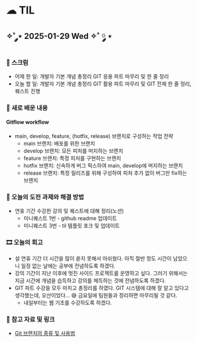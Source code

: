 # ☁︎ TIL

## ✧˚ ༘⋆ 2025-01-29 Wed ✧˚ ༘ ⋆

### 💬 스크럼
- 어제 한 일: 개발자 기본 개념 총정리 GIT 응용 파트 마무리 및 한 줄 정리
- 오늘 할 일: 개발자 기본 개념 총정리 GIT 활용 파트 마무리 및 GIT 전체 한 줄 정리, 퀘스트 진행

### 🖤 새로 배운 내용
#### Gitflow workflow
- main, develop, feature, (hotfix, release) 브랜치로 구성하는 작업 전략
    - main 브랜치: 배포를 위한 브랜치
    - develop 브랜치: 모든 피처를 머지하는 브랜치
    - feature 브랜치: 특정 피처를 구현하는 브랜치
    - hotfix 브랜치: 신속하게 버그 픽스하여 main, develop에 머지하는 브랜치
    - release 브랜치: 특정 릴리즈를 위해 구성하여 피처 추가 없이 버그만 fix하는 브랜치

### 🏁 오늘의 도전 과제와 해결 방법
- 연휴 기간 수강한 강의 및 퀘스트에 대해 정리(노션)
    - 미니퀘스트 1번 - github readme 업데이트
    - 미니퀘스트 3번 - til 템플릿 포크 및 업데이트

### 🎞️ 오늘의 회고
- 설 연휴 기간 더 시간을 많이 쏟지 못해서 아쉬웠다. 아직 절반 정도 시간이 남았으니 일정 없는 날에는 공부에 전념하도록 하겠다.
- 강의 기간이 지난 이후에 멋진 사이드 프로젝트를 운영하고 싶다. 그러기 위해서는 지금 시간에 개념을 습득하고 강의를 체득하는 것에 전념하도록 하겠다.
- GIT 파트 수강을 모두 마치고 총정리를 하였다. GIT 시스템에 대해 잘 알고 있다고 생각했는데, 오산이었다... 😅 금요일에 팀원들과 정리하면 마무리될 것 같다.
    - 내일부터는 웹 기초를 수강하도록 하겠다.

### 👀 참고 자료 및 링크
- [Git 브랜치의 종류 및 사용법](https://gmlwjd9405.github.io/2018/05/11/types-of-git-branch.html)